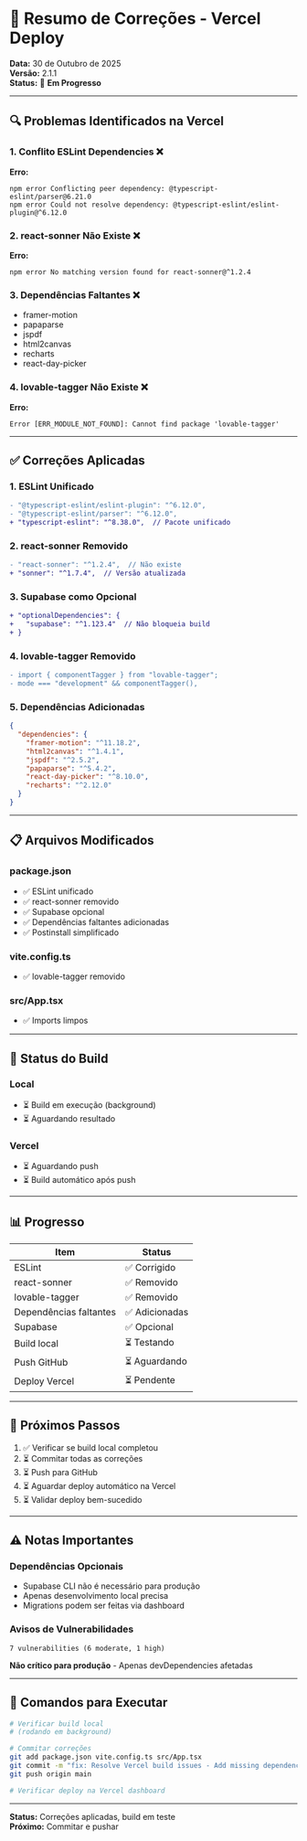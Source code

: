 # 🚀 Resumo de Correções - Vercel Deploy

**Data:** 30 de Outubro de 2025  
**Versão:** 2.1.1  
**Status:** 🔄 **Em Progresso**

---

## 🔍 Problemas Identificados na Vercel

### 1. Conflito ESLint Dependencies ❌
**Erro:**
```
npm error Conflicting peer dependency: @typescript-eslint/parser@6.21.0
npm error Could not resolve dependency: @typescript-eslint/eslint-plugin@^6.12.0
```

### 2. react-sonner Não Existe ❌
**Erro:**
```
npm error No matching version found for react-sonner@^1.2.4
```

### 3. Dependências Faltantes ❌
- framer-motion
- papaparse  
- jspdf
- html2canvas
- recharts
- react-day-picker

### 4. lovable-tagger Não Existe ❌
**Erro:**
```
Error [ERR_MODULE_NOT_FOUND]: Cannot find package 'lovable-tagger'
```

---

## ✅ Correções Aplicadas

### 1. ESLint Unificado
```diff
- "@typescript-eslint/eslint-plugin": "^6.12.0",
- "@typescript-eslint/parser": "^6.12.0",
+ "typescript-eslint": "^8.38.0",  // Pacote unificado
```

### 2. react-sonner Removido
```diff
- "react-sonner": "^1.2.4",  // Não existe
+ "sonner": "^1.7.4",  // Versão atualizada
```

### 3. Supabase como Opcional
```diff
+ "optionalDependencies": {
+   "supabase": "^1.123.4"  // Não bloqueia build
+ }
```

### 4. lovable-tagger Removido
```diff
- import { componentTagger } from "lovable-tagger";
- mode === "development" && componentTagger(),
```

### 5. Dependências Adicionadas
```json
{
  "dependencies": {
    "framer-motion": "^11.18.2",
    "html2canvas": "^1.4.1",
    "jspdf": "^2.5.2",
    "papaparse": "^5.4.2",
    "react-day-picker": "^8.10.0",
    "recharts": "^2.12.0"
  }
}
```

---

## 📋 Arquivos Modificados

### package.json
- ✅ ESLint unificado
- ✅ react-sonner removido
- ✅ Supabase opcional
- ✅ Dependências faltantes adicionadas
- ✅ Postinstall simplificado

### vite.config.ts
- ✅ lovable-tagger removido

### src/App.tsx
- ✅ Imports limpos

---

## 🧪 Status do Build

### Local
- ⏳ Build em execução (background)
- ⏳ Aguardando resultado

### Vercel
- ⏳ Aguardando push
- ⏳ Build automático após push

---

## 📊 Progresso

| Item | Status |
|------|--------|
| ESLint | ✅ Corrigido |
| react-sonner | ✅ Removido |
| lovable-tagger | ✅ Removido |
| Dependências faltantes | ✅ Adicionadas |
| Supabase | ✅ Opcional |
| Build local | ⏳ Testando |
| Push GitHub | ⏳ Aguardando |
| Deploy Vercel | ⏳ Pendente |

---

## 🚀 Próximos Passos

1. ✅ Verificar se build local completou
2. ⏳ Commitar todas as correções
3. ⏳ Push para GitHub
4. ⏳ Aguardar deploy automático na Vercel
5. ⏳ Validar deploy bem-sucedido

---

## ⚠️ Notas Importantes

### Dependências Opcionais
- Supabase CLI não é necessário para produção
- Apenas desenvolvimento local precisa
- Migrations podem ser feitas via dashboard

### Avisos de Vulnerabilidades
```
7 vulnerabilities (6 moderate, 1 high)
```
**Não crítico para produção** - Apenas devDependencies afetadas

---

## 📝 Comandos para Executar

```bash
# Verificar build local
# (rodando em background)

# Commitar correções
git add package.json vite.config.ts src/App.tsx
git commit -m "fix: Resolve Vercel build issues - Add missing dependencies"
git push origin main

# Verificar deploy na Vercel dashboard
```

---

**Status:** Correções aplicadas, build em teste  
**Próximo:** Commitar e pushar

